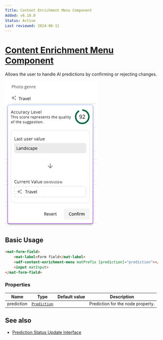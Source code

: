 ```yaml
---
Title: Content Enrichment Menu Component
Added: v6.10.0
Status: Active
Last reviewed: 2024-06-11
---
```


# [Content Enrichment Menu Component](../../../lib/core/src/lib/prediction/components/content-enrichment-menu/content-enrichment-menu.component.ts "Defined in content-enrichment-menu.component.ts")

Allows the user to handle AI predictions by confirming or rejecting changes.

![Content Enrichment Menu Component](../../docassets/images/content-enrichment-menu.png)

## Basic Usage

```html
<mat-form-field>
    <mat-label>Form field</mat-label>
    <adf-content-enrichment-menu matPrefix [prediction]="prediction"></adf-content-enrichment-menu>
    <input matInput>
</mat-form-field>
```

### Properties

| Name       | Type                                                                             | Default value | Description                       |
|------------|----------------------------------------------------------------------------------|---------------|-----------------------------------|
| prediction | [`Prediction`](../../../lib/js-api/src/api/hxi-connector-api/docs/Prediction.md) |               | Prediction for the node property. |

## See also

-   [Prediction Status Update Interface](../interfaces/prediction-status-update.interface.md)
